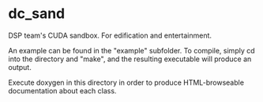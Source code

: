 # dc_sand
DSP team's CUDA sandbox.
For edification and entertainment.

An example can be found in the "example" subfolder. To compile, simply cd into the directory and "make", and the resulting executable will produce an output.

Execute doxygen in this directory in order to produce HTML-browseable documentation about each class.